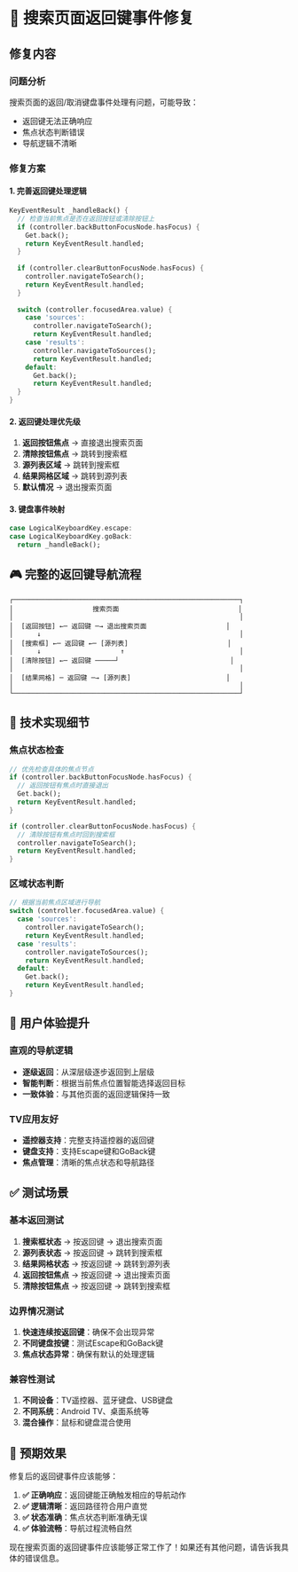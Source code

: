 # 🔧 搜索页面返回键事件修复

## 修复内容

### 问题分析
搜索页面的返回/取消键盘事件处理有问题，可能导致：
- 返回键无法正确响应
- 焦点状态判断错误
- 导航逻辑不清晰

### 修复方案

#### 1. 完善返回键处理逻辑
```dart
KeyEventResult _handleBack() {
  // 检查当前焦点是否在返回按钮或清除按钮上
  if (controller.backButtonFocusNode.hasFocus) {
    Get.back();
    return KeyEventResult.handled;
  }
  
  if (controller.clearButtonFocusNode.hasFocus) {
    controller.navigateToSearch();
    return KeyEventResult.handled;
  }
  
  switch (controller.focusedArea.value) {
    case 'sources':
      controller.navigateToSearch();
      return KeyEventResult.handled;
    case 'results':
      controller.navigateToSources();
      return KeyEventResult.handled;
    default:
      Get.back();
      return KeyEventResult.handled;
  }
}
```

#### 2. 返回键处理优先级
1. **返回按钮焦点** → 直接退出搜索页面
2. **清除按钮焦点** → 跳转到搜索框
3. **源列表区域** → 跳转到搜索框
4. **结果网格区域** → 跳转到源列表
5. **默认情况** → 退出搜索页面

#### 3. 键盘事件映射
```dart
case LogicalKeyboardKey.escape:
case LogicalKeyboardKey.goBack:
  return _handleBack();
```

## 🎮 完整的返回键导航流程

```
┌─────────────────────────────────────────────────────────┐
│                    搜索页面                              │
│                                                         │
│  [返回按钮] ←─ 返回键 ─→ 退出搜索页面                    │
│      ↓                                                  │
│  [搜索框] ←─ 返回键 ←─ [源列表]                         │
│      ↓                    ↑                             │
│  [清除按钮] ←─ 返回键 ─────┘                            │
│                                                         │
│  [结果网格] ─ 返回键 ─→ [源列表]                        │
│                                                         │
└─────────────────────────────────────────────────────────┘
```

## 🔧 技术实现细节

### 焦点状态检查
```dart
// 优先检查具体的焦点节点
if (controller.backButtonFocusNode.hasFocus) {
  // 返回按钮有焦点时直接退出
  Get.back();
  return KeyEventResult.handled;
}

if (controller.clearButtonFocusNode.hasFocus) {
  // 清除按钮有焦点时回到搜索框
  controller.navigateToSearch();
  return KeyEventResult.handled;
}
```

### 区域状态判断
```dart
// 根据当前焦点区域进行导航
switch (controller.focusedArea.value) {
  case 'sources':
    controller.navigateToSearch();
    return KeyEventResult.handled;
  case 'results':
    controller.navigateToSources();
    return KeyEventResult.handled;
  default:
    Get.back();
    return KeyEventResult.handled;
}
```

## 🚀 用户体验提升

### 直观的导航逻辑
- **逐级返回**：从深层级逐步返回到上层级
- **智能判断**：根据当前焦点位置智能选择返回目标
- **一致体验**：与其他页面的返回逻辑保持一致

### TV应用友好
- **遥控器支持**：完整支持遥控器的返回键
- **键盘支持**：支持Escape键和GoBack键
- **焦点管理**：清晰的焦点状态和导航路径

## ✅ 测试场景

### 基本返回测试
1. **搜索框状态** → 按返回键 → 退出搜索页面
2. **源列表状态** → 按返回键 → 跳转到搜索框
3. **结果网格状态** → 按返回键 → 跳转到源列表
4. **返回按钮焦点** → 按返回键 → 退出搜索页面
5. **清除按钮焦点** → 按返回键 → 跳转到搜索框

### 边界情况测试
1. **快速连续按返回键**：确保不会出现异常
2. **不同键盘按键**：测试Escape和GoBack键
3. **焦点状态异常**：确保有默认的处理逻辑

### 兼容性测试
1. **不同设备**：TV遥控器、蓝牙键盘、USB键盘
2. **不同系统**：Android TV、桌面系统等
3. **混合操作**：鼠标和键盘混合使用

## 🎯 预期效果

修复后的返回键事件应该能够：

1. **✅ 正确响应**：返回键能正确触发相应的导航动作
2. **✅ 逻辑清晰**：返回路径符合用户直觉
3. **✅ 状态准确**：焦点状态判断准确无误
4. **✅ 体验流畅**：导航过程流畅自然

现在搜索页面的返回键事件应该能够正常工作了！如果还有其他问题，请告诉我具体的错误信息。